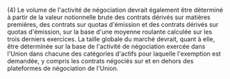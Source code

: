 (4) Le volume de l'activité de négociation devrait également être déterminé à partir de la valeur notionnelle brute des contrats dérivés sur matières premières, des contrats sur quotas d'émission et des contrats dérivés sur quotas d'émission, sur la base d'une moyenne roulante calculée sur les trois derniers exercices. La taille globale du marché devrait, quant à elle, être déterminée sur la base de l'activité de négociation exercée dans l'Union dans chacune des catégories d'actifs pour laquelle l'exemption est demandée, y compris les contrats négociés sur et en dehors des plateformes de négociation de l'Union.